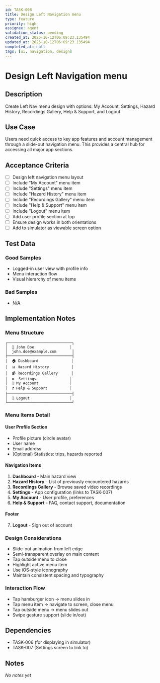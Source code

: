 ```yaml
---
id: TASK-008
title: Design Left Navigation menu
type: feature
priority: high
assignee: agent
validation_status: pending
created_at: 2025-10-12T06:09:23.135494
updated_at: 2025-10-12T06:09:23.135494
completed_at: null
tags: [ui, navigation, design]
---
```


# Design Left Navigation menu

## Description

Create Left Nav menu design with options: My Account, Settings, Hazard History, Recordings Gallery, Help & Support, and Logout

## Use Case

Users need quick access to key app features and account management through a slide-out navigation menu. This provides a central hub for accessing all major app sections.

## Acceptance Criteria

- [ ] Design left navigation menu layout
- [ ] Include "My Account" menu item
- [ ] Include "Settings" menu item
- [ ] Include "Hazard History" menu item
- [ ] Include "Recordings Gallery" menu item
- [ ] Include "Help & Support" menu item
- [ ] Include "Logout" menu item
- [ ] Add user profile section at top
- [ ] Ensure design works in both orientations
- [ ] Add to simulator as viewable screen option

## Test Data

### Good Samples
- Logged-in user view with profile info
- Menu interaction flow
- Visual hierarchy of menu items

### Bad Samples
- N/A

## Implementation Notes

### Menu Structure

```
┌─────────────────────────────┐
│  👤 John Doe                │
│  john.doe@example.com       │
├─────────────────────────────┤
│  🏠 Dashboard               │
│  📊 Hazard History          │
│  📹 Recordings Gallery      │
│  ⚙️  Settings               │
│  👤 My Account              │
│  ❓ Help & Support          │
├─────────────────────────────┤
│  🚪 Logout                  │
└─────────────────────────────┘
```

### Menu Items Detail

#### User Profile Section
- Profile picture (circle avatar)
- User name
- Email address
- (Optional) Statistics: trips, hazards reported

#### Navigation Items
1. **Dashboard** - Main hazard view
2. **Hazard History** - List of previously encountered hazards
3. **Recordings Gallery** - Browse saved video recordings
4. **Settings** - App configuration (links to TASK-007)
5. **My Account** - User profile, preferences
6. **Help & Support** - FAQ, contact support, documentation

#### Footer
7. **Logout** - Sign out of account

### Design Considerations
- Slide-out animation from left edge
- Semi-transparent overlay on main content
- Tap outside menu to close
- Highlight active menu item
- Use iOS-style iconography
- Maintain consistent spacing and typography

### Interaction Flow
- Tap hamburger icon → menu slides in
- Tap menu item → navigate to screen, close menu
- Tap outside menu → menu slides out
- Swipe gesture support (slide in/out)

## Dependencies
- TASK-006 (for displaying in simulator)
- TASK-007 (Settings screen to link to)

## Notes

_No notes yet_

